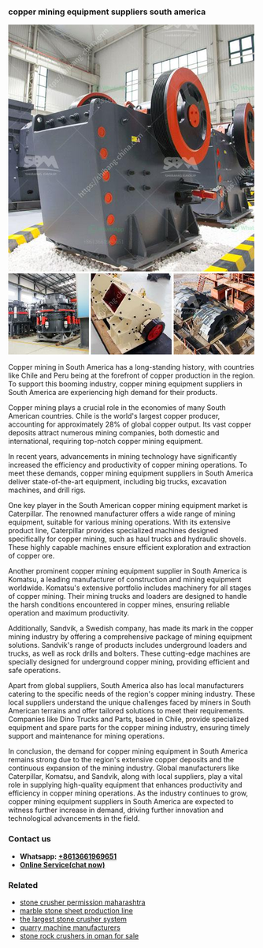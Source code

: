 <h3>copper mining equipment suppliers south america</h3><img src='1708499362.jpg' alt=''><p>Copper mining in South America has a long-standing history, with countries like Chile and Peru being at the forefront of copper production in the region. To support this booming industry, copper mining equipment suppliers in South America are experiencing high demand for their products.</p><p>Copper mining plays a crucial role in the economies of many South American countries. Chile is the world's largest copper producer, accounting for approximately 28% of global copper output. Its vast copper deposits attract numerous mining companies, both domestic and international, requiring top-notch copper mining equipment.</p><p>In recent years, advancements in mining technology have significantly increased the efficiency and productivity of copper mining operations. To meet these demands, copper mining equipment suppliers in South America deliver state-of-the-art equipment, including big trucks, excavation machines, and drill rigs.</p><p>One key player in the South American copper mining equipment market is Caterpillar. The renowned manufacturer offers a wide range of mining equipment, suitable for various mining operations. With its extensive product line, Caterpillar provides specialized machines designed specifically for copper mining, such as haul trucks and hydraulic shovels. These highly capable machines ensure efficient exploration and extraction of copper ore.</p><p>Another prominent copper mining equipment supplier in South America is Komatsu, a leading manufacturer of construction and mining equipment worldwide. Komatsu's extensive portfolio includes machinery for all stages of copper mining. Their mining trucks and loaders are designed to handle the harsh conditions encountered in copper mines, ensuring reliable operation and maximum productivity.</p><p>Additionally, Sandvik, a Swedish company, has made its mark in the copper mining industry by offering a comprehensive package of mining equipment solutions. Sandvik's range of products includes underground loaders and trucks, as well as rock drills and bolters. These cutting-edge machines are specially designed for underground copper mining, providing efficient and safe operations.</p><p>Apart from global suppliers, South America also has local manufacturers catering to the specific needs of the region's copper mining industry. These local suppliers understand the unique challenges faced by miners in South American terrains and offer tailored solutions to meet their requirements. Companies like Dino Trucks and Parts, based in Chile, provide specialized equipment and spare parts for the copper mining industry, ensuring timely support and maintenance for mining operations.</p><p>In conclusion, the demand for copper mining equipment in South America remains strong due to the region's extensive copper deposits and the continuous expansion of the mining industry. Global manufacturers like Caterpillar, Komatsu, and Sandvik, along with local suppliers, play a vital role in supplying high-quality equipment that enhances productivity and efficiency in copper mining operations. As the industry continues to grow, copper mining equipment suppliers in South America are expected to witness further increase in demand, driving further innovation and technological advancements in the field.</p><h3>Contact us</h3><ul><li><strong>Whatsapp:&nbsp;<a href="https://wa.me/8613661969651">+8613661969651</a></strong></li><li><a href="https://swt.shibang-china.com/?git&amp;zhl&amp;copper mining equipment suppliers south america"><strong>Online Service(chat now)</strong></a></li></ul><h3>Related</h3><ul><li><a href='stone crusher permission maharashtra.md'>stone crusher permission maharashtra</a></li><li><a href='marble stone sheet production line.md'>marble stone sheet production line</a></li><li><a href='the largest stone crusher system.md'>the largest stone crusher system</a></li><li><a href='quarry machine manufacturers.md'>quarry machine manufacturers</a></li><li><a href='stone rock crushers in oman for sale.md'>stone rock crushers in oman for sale</a></li></ul>